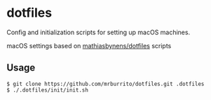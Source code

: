 # dotfiles

Config and initialization scripts for setting up macOS machines.

macOS settings based on [mathiasbynens/dotfiles](https://github.com/mathiasbynens/dotfiles) scripts

## Usage

```
$ git clone https://github.com/mrburrito/dotfiles.git .dotfiles
$ ./.dotfiles/init/init.sh
```
